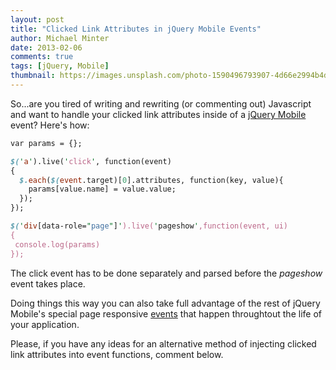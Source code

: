 ```yaml
---
layout: post
title: "Clicked Link Attributes in jQuery Mobile Events"
author: Michael Minter
date: 2013-02-06
comments: true
tags: [jQuery, Mobile]
thumbnail: https://images.unsplash.com/photo-1590496793907-4d66e2994b4d?w=500&auto=format&fit=crop&q=60&ixlib=rb-4.0.3&ixid=M3wxMjA3fDB8MHxzZWFyY2h8MTJ8fGNvbnRhaW5lcnN8ZW58MHwwfDB8fHwy
---
```

So...are you tired of writing and rewriting (or commenting out) Javascript and want to handle your clicked link attributes inside of a <a href="http://jquerymobile.com/" target="_blank">jQuery Mobile</a> event? Here's how:

<!--more-->

``` perl
var params = {};

$('a').live('click', function(event)
{
  $.each($(event.target)[0].attributes, function(key, value){
    params[value.name] = value.value;
  });
});

$('div[data-role="page"]').live('pageshow',function(event, ui)
{
 console.log(params)
});
```

The click event has to be done separately and parsed before the _pageshow_ event takes place.

Doing things this way you can also take full advantage of the rest of jQuery Mobile's special page responsive <a href="http://jquerymobile.com/test/docs/api/events.html" target="_blank">events</a> that happen throughtout the life of your application.

Please, if you have any ideas for an alternative method of injecting clicked link attributes into event functions, comment below.

